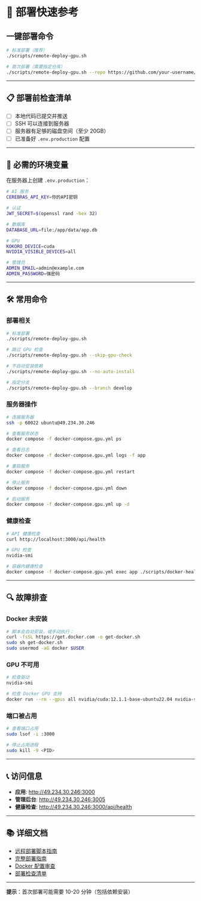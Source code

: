 # 🚀 部署快速参考

## 一键部署命令

```bash
# 标准部署（推荐）
./scripts/remote-deploy-gpu.sh

# 首次部署（需要指定仓库）
./scripts/remote-deploy-gpu.sh --repo https://github.com/your-username/your-repo.git
```

---

## 📋 部署前检查清单

- [ ] 本地代码已提交并推送
- [ ] SSH 可以连接到服务器
- [ ] 服务器有足够的磁盘空间（至少 20GB）
- [ ] 已准备好 `.env.production` 配置

---

## 🔑 必需的环境变量

在服务器上创建 `.env.production`：

```bash
# AI 服务
CEREBRAS_API_KEY=你的API密钥

# 认证
JWT_SECRET=$(openssl rand -hex 32)

# 数据库
DATABASE_URL=file:/app/data/app.db

# GPU
KOKORO_DEVICE=cuda
NVIDIA_VISIBLE_DEVICES=all

# 管理员
ADMIN_EMAIL=admin@example.com
ADMIN_PASSWORD=强密码
```

---

## 🛠️ 常用命令

### 部署相关

```bash
# 标准部署
./scripts/remote-deploy-gpu.sh

# 跳过 GPU 检查
./scripts/remote-deploy-gpu.sh --skip-gpu-check

# 不自动安装依赖
./scripts/remote-deploy-gpu.sh --no-auto-install

# 指定分支
./scripts/remote-deploy-gpu.sh --branch develop
```

### 服务器操作

```bash
# 连接服务器
ssh -p 60022 ubuntu@49.234.30.246

# 查看服务状态
docker compose -f docker-compose.gpu.yml ps

# 查看日志
docker compose -f docker-compose.gpu.yml logs -f app

# 重启服务
docker compose -f docker-compose.gpu.yml restart

# 停止服务
docker compose -f docker-compose.gpu.yml down

# 启动服务
docker compose -f docker-compose.gpu.yml up -d
```

### 健康检查

```bash
# API 健康检查
curl http://localhost:3000/api/health

# GPU 检查
nvidia-smi

# 容器内健康检查
docker compose -f docker-compose.gpu.yml exec app ./scripts/docker-health-check.sh
```

---

## 🔍 故障排查

### Docker 未安装

```bash
# 脚本会自动安装，或手动执行：
curl -fsSL https://get.docker.com -o get-docker.sh
sudo sh get-docker.sh
sudo usermod -aG docker $USER
```

### GPU 不可用

```bash
# 检查驱动
nvidia-smi

# 检查 Docker GPU 支持
docker run --rm --gpus all nvidia/cuda:12.1.1-base-ubuntu22.04 nvidia-smi
```

### 端口被占用

```bash
# 查看端口占用
sudo lsof -i :3000

# 停止占用进程
sudo kill -9 <PID>
```

---

## 📞 访问信息

- **应用**: http://49.234.30.246:3000
- **管理后台**: http://49.234.30.246:3005
- **健康检查**: http://49.234.30.246:3000/api/health

---

## 📚 详细文档

- [远程部署脚本指南](./REMOTE_DEPLOY_SCRIPT_GUIDE.md)
- [完整部署指南](./DEPLOYMENT_GUIDE.md)
- [Docker 配置审查](./DOCKER_CONFIGURATION_REVIEW.md)
- [部署检查清单](./DEPLOYMENT_CHECKLIST.md)

---

**提示**：首次部署可能需要 10-20 分钟（包括依赖安装）
